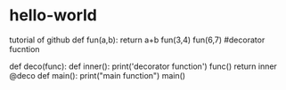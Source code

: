 # hello-world
tutorial of github
def fun(a,b):
    return a+b
fun(3,4)
fun(6,7)
#decorator fucntion

def deco(func):
    def inner():
        print('decorator function')
        func()
    return inner
@deco
def main():
    print("main function")
main()

